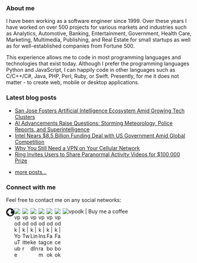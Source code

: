### About me

I have been working as a software engineer since 1999. Over these years I have worked on over 500 projects for various markets and industries such as Analytics, Automotive, Banking, Entertainment, Government, Health Care, Marketing, Multimedia, Publishing, and Real Estate for small startups as well as for well-established companies from Fortune 500.

This experience allows me to code in most programming languages and technologies that exist today. Although I prefer the programming languages Python and JavaScript, I can happily code in other languages such as C/C++/C#, Java, PHP, Perl, Ruby, or Swift. Presently, for me it does not matter - to create web, mobile or desktop applications.

### Latest blog posts

<!-- BLOG-POST-LIST:START -->
- [San Jose Fosters Artificial Intelligence Ecosystem Amid Growing Tech Clusters](https://medium.com/majordigest/san-jose-fosters-artificial-intelligence-ecosystem-amid-growing-tech-clusters-e8dbcc9044f5?source=rss-22947912adc0------2)
- [AI Advancements Raise Questions: Storming Meteorology, Police Reports, and Superintelligence](https://medium.com/majordigest/ai-advancements-raise-questions-storming-meteorology-police-reports-and-superintelligence-87b291898aca?source=rss-22947912adc0------2)
- [Intel Nears $8.5 Billion Funding Deal with US Government Amid Global Competition](https://medium.com/majordigest/intel-nears-8-5-billion-funding-deal-with-us-government-amid-global-competition-529d24456db0?source=rss-22947912adc0------2)
- [Why You Still Need a VPN on Your Cellular Network](https://medium.com/majordigest/why-you-still-need-a-vpn-on-your-cellular-network-c02cb73051b3?source=rss-22947912adc0------2)
- [Ring Invites Users to Share Paranormal Activity Videos for $100,000 Prize](https://medium.com/majordigest/ring-invites-users-to-share-paranormal-activity-videos-for-100-000-prize-6f1badaadbb5?source=rss-22947912adc0------2)
<!-- BLOG-POST-LIST:END -->
- [more posts...](https://medium.com/@vpodk)

### Connect with me
Feel free to contact me on any social networks:

[<img align="left" alt="vpodk.com" width="22px" src="https://raw.githubusercontent.com/iconic/open-iconic/master/svg/globe.svg" />][website]
[<img align="left" alt="vpodk | YouTube" width="22px" src="https://cdn.jsdelivr.net/npm/simple-icons@v3/icons/youtube.svg" />][youtube]
[<img align="left" alt="vpodk | Twitter" width="22px" src="https://cdn.jsdelivr.net/npm/simple-icons@v3/icons/twitter.svg" />][twitter]
[<img align="left" alt="vpodk | LinkedIn" width="22px" src="https://cdn.jsdelivr.net/npm/simple-icons@v3/icons/linkedin.svg" />][linkedin]
[<img align="left" alt="vpodk | Instagram" width="22px" src="https://cdn.jsdelivr.net/npm/simple-icons@v3/icons/instagram.svg" />][instagram]
[<img align="left" alt="vpodk | Facebook" width="22px" src="https://cdn.jsdelivr.net/npm/simple-icons@v3/icons/facebook.svg" />][facebook]
[<img align="left" alt="vpodk | Facebook" width="22px" src="https://cdn.jsdelivr.net/npm/simple-icons@v3/icons/medium.svg" />][medium]
[<img align="left" alt="vpodk | Buy me a coffee" height="24px" src="https://cdn.buymeacoffee.com/buttons/default-yellow.png" />][buymeacoffee]
<br>

<!-- Meta data -->
[website]: https://vpodk.com
[twitter]: https://twitter.com/vpodk
[youtube]: https://youtube.com/@vpodk
[instagram]: https://instagram.com/vpodk
[linkedin]: https://linkedin.com/in/vpodk
[facebook]: https://facebook.com/vpodk
[medium]: https://medium.com/@vpodk
[buymeacoffee]: https://www.buymeacoffee.com/vpodk
